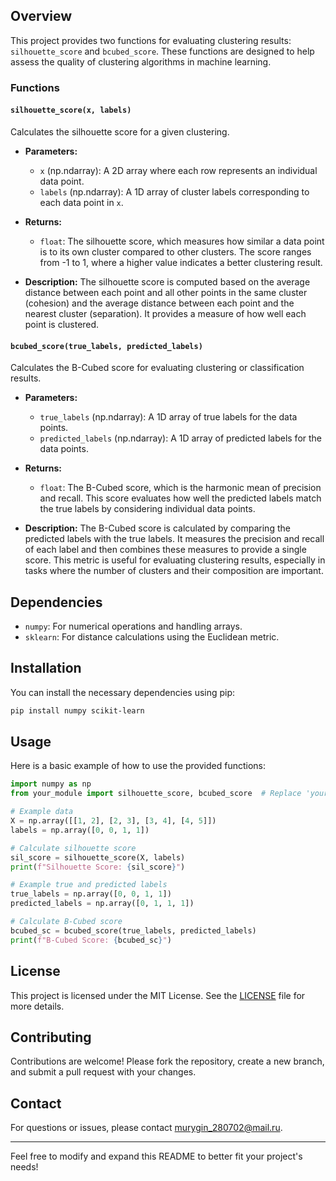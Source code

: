 ## Overview

This project provides two functions for evaluating clustering results: `silhouette_score` and `bcubed_score`. These functions are designed to help assess the quality of clustering algorithms in machine learning.

### Functions

#### `silhouette_score(x, labels)`

Calculates the silhouette score for a given clustering.

- **Parameters:**
  - `x` (np.ndarray): A 2D array where each row represents an individual data point.
  - `labels` (np.ndarray): A 1D array of cluster labels corresponding to each data point in `x`.

- **Returns:**
  - `float`: The silhouette score, which measures how similar a data point is to its own cluster compared to other clusters. The score ranges from -1 to 1, where a higher value indicates a better clustering result.

- **Description:**
  The silhouette score is computed based on the average distance between each point and all other points in the same cluster (cohesion) and the average distance between each point and the nearest cluster (separation). It provides a measure of how well each point is clustered.

#### `bcubed_score(true_labels, predicted_labels)`

Calculates the B-Cubed score for evaluating clustering or classification results.

- **Parameters:**
  - `true_labels` (np.ndarray): A 1D array of true labels for the data points.
  - `predicted_labels` (np.ndarray): A 1D array of predicted labels for the data points.

- **Returns:**
  - `float`: The B-Cubed score, which is the harmonic mean of precision and recall. This score evaluates how well the predicted labels match the true labels by considering individual data points.

- **Description:**
  The B-Cubed score is calculated by comparing the predicted labels with the true labels. It measures the precision and recall of each label and then combines these measures to provide a single score. This metric is useful for evaluating clustering results, especially in tasks where the number of clusters and their composition are important.

## Dependencies

- `numpy`: For numerical operations and handling arrays.
- `sklearn`: For distance calculations using the Euclidean metric.

## Installation

You can install the necessary dependencies using pip:

```bash
pip install numpy scikit-learn
```

## Usage

Here is a basic example of how to use the provided functions:

```python
import numpy as np
from your_module import silhouette_score, bcubed_score  # Replace 'your_module' with the actual module name

# Example data
X = np.array([[1, 2], [2, 3], [3, 4], [4, 5]])
labels = np.array([0, 0, 1, 1])

# Calculate silhouette score
sil_score = silhouette_score(X, labels)
print(f"Silhouette Score: {sil_score}")

# Example true and predicted labels
true_labels = np.array([0, 0, 1, 1])
predicted_labels = np.array([0, 1, 1, 1])

# Calculate B-Cubed score
bcubed_sc = bcubed_score(true_labels, predicted_labels)
print(f"B-Cubed Score: {bcubed_sc}")
```

## License

This project is licensed under the MIT License. See the [LICENSE](LICENSE) file for more details.

## Contributing

Contributions are welcome! Please fork the repository, create a new branch, and submit a pull request with your changes.

## Contact

For questions or issues, please contact [murygin_280702@mail.ru](mailto:murygin_280702@mail.ru).

---

Feel free to modify and expand this README to better fit your project's needs!
